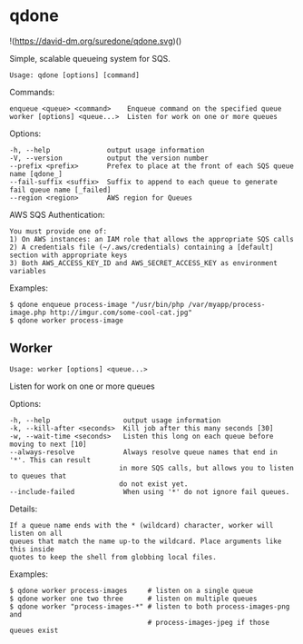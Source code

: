 # qdone

!(https://david-dm.org/suredone/qdone.svg)()

Simple, scalable queueing system for SQS.

    Usage: qdone [options] [command]

  Commands:

    enqueue <queue> <command>    Enqueue command on the specified queue
    worker [options] <queue...>  Listen for work on one or more queues

  Options:

    -h, --help              output usage information
    -V, --version           output the version number
    --prefix <prefix>       Prefex to place at the front of each SQS queue name [qdone_]
    --fail-suffix <suffix>  Suffix to append to each queue to generate fail queue name [_failed]
    --region <region>       AWS region for Queues

  AWS SQS Authentication:

    You must provide one of:
    1) On AWS instances: an IAM role that allows the appropriate SQS calls
    2) A credentials file (~/.aws/credentials) containing a [default] section with appropriate keys
    3) Both AWS_ACCESS_KEY_ID and AWS_SECRET_ACCESS_KEY as environment variables

  Examples:

    $ qdone enqueue process-image "/usr/bin/php /var/myapp/process-image.php http://imgur.com/some-cool-cat.jpg"
    $ qdone worker process-image

## Worker

    Usage: worker [options] <queue...>

  Listen for work on one or more queues

  Options:

    -h, --help                  output usage information
    -k, --kill-after <seconds>  Kill job after this many seconds [30]
    -w, --wait-time <seconds>   Listen this long on each queue before moving to next [10]
    --always-resolve            Always resolve queue names that end in '*'. This can result
                               in more SQS calls, but allows you to listen to queues that
                               do not exist yet.
    --include-failed            When using '*' do not ignore fail queues.

  Details:

    If a queue name ends with the * (wildcard) character, worker will listen on all
    queues that match the name up-to the wildcard. Place arguments like this inside
    quotes to keep the shell from globbing local files.

  Examples:

    $ qdone worker process-images     # listen on a single queue
    $ qdone worker one two three      # listen on multiple queues
    $ qdone worker "process-images-*" # listen to both process-images-png and
                                      # process-images-jpeg if those queues exist

